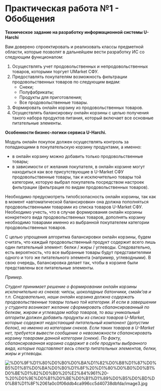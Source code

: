 # Практическая работа  №1 - Обобщения

**Техническое задание на разработку информационной системы U-Harchi**

Вам доверено спроектировать и реализовать классы предметной области, которые позволят в дальнейшем вести разработку ИС со следующим функционалом:

1. Осуществлять учет продовольственных и непродовольственных товаров, которыми торгует UMarket СФУ.
2. Предоставлять покупателям возможность фильтрации продовольственных товаров по следующим видам:
    - Снеки;
    - Полуфабрикаты;
    - Продукты для приготовления;
    - Все продовольственные товары.
3. Формировать онлайн корзину из продовольственных товаров.
4. Осуществлять балансировку онлайн корзины с целью получения такого набора продуктов питания, который включает все основные питательные элементы.

**Особенности бизнес-логики сервиса U-Harchi.**

Модуль онлайн покупок должен осуществлять контроль за попадающими в покупательскую корзину продуктами, а именно:

- в онлайн корзину можно добавить только продовольственные товары;
- в зависимости от желания покупателя, в онлайн корзине могут находиться как все присутствующие в U-Market СФУ продовольственные товары, так и исключительно товары той категории, которую выбрал покупатель посредством настроек фильтрации (фильтрация по видам продовольственных товаров).

Необходимо предусмотреть типобсзопасность онлайн корзины, так как в момент «автоматической балансировки» она должна пополняться продовольственными товарами из списка товаров U-Market СФУ. Необходимо учесть, что в случае формирования онлайн корзины конкретного вида продовольственных товаров, дополнять корзину необходимо товарами именно из выбранной покупателем категории продовольственных товаров.

С целью упрощения алгоритма балансировки онлайн корзины, будем считать, что каждый продовольственный продукт содержит всего лишь один питательный элемент: белки / жиры / углеводы. Следовательно, есть вероятность, что все выбранные товары будут представителями одного и того же питательного элемента (например, углеводными). В свою очередь, балансировка делает так, чтобы в корзине были представлены все питательные элементы.

*Пример.*

*Студент принимает решение о формировании онлайн корзины исключительно из снеков: чипсы, шоколадные батончики, смайк’ов и т.п. Следовательно, наши онлайн корзина должна содержать продовольственные товары только той категории. И если в завершении у студента возникает желание сформировать сбалансированный по белкам, жирам и углеводам набор товаров, то ваш уникальный алгоритм должен добавить продукты из списка товаров U-Market, которые содержат недостающий питательный компонент (допустим белок), но именно из категории снеков. Если таких товаров в U-Market нет, требуется вывести сообщение о невозможности сбалансировать корзину товарами данной категории (снеки). По факту, сбалансированная корзина содержит в себе продукты выбранного вида, которые подставляют весь спектр питательных элементов, белки, жиры и углеводы.*

![%D0%9F%D1%80%D0%B0%D0%BA%D1%82%D0%B8%D1%87%D0%B5%D1%81%D0%BA%D0%B0%D1%8F%20%D1%80%D0%B0%D0%B1%D0%BE%D1%82%D0%B0%20%E2%84%961%20-%20%D0%9E%D0%B1%D0%BE%D0%B1%D1%89%D0%B5%D0%BD%D0%B8%D1%8F%2061a0c0f06ddb4ca996cc5d40738dbfda/image3.jpg](%D0%9F%D1%80%D0%B0%D0%BA%D1%82%D0%B8%D1%87%D0%B5%D1%81%D0%BA%D0%B0%D1%8F%20%D1%80%D0%B0%D0%B1%D0%BE%D1%82%D0%B0%20%E2%84%961%20-%20%D0%9E%D0%B1%D0%BE%D0%B1%D1%89%D0%B5%D0%BD%D0%B8%D1%8F%2061a0c0f06ddb4ca996cc5d40738dbfda/image3.jpg)